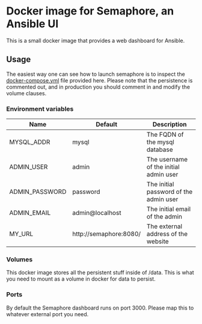 # Docker image for Semaphore, an Ansible UI

This is a small docker image that provides a web dashboard for Ansible. 

## Usage

The easiest way one can see how to launch semaphore is to inspect the [docker-compose.yml](https://github.com/jtilander/docker-semaphore/blob/master/docker-compose.yml) file provided here. Please note that the persistence is commented out, and in production you should comment in and modify the volume clauses. 

### Environment variables

|Name|Default|Description|
|----|-------|-----------|
|MYSQL_ADDR|mysql|The FQDN of the mysql database|
|ADMIN_USER|admin|The username of the initial admin user|
|ADMIN_PASSWORD|password|The initial password of the admin user|
|ADMIN_EMAIL|admin@localhost|The initial email of the admin|
|MY_URL|http://semaphore:8080/|The external address of the website|

### Volumes

This docker image stores all the persistent stuff inside of /data. This is what you need to mount as a volume in docker for data to persist.

### Ports

By default the Semaphore dashboard runs on port 3000. Please map this to whatever external port you need.


